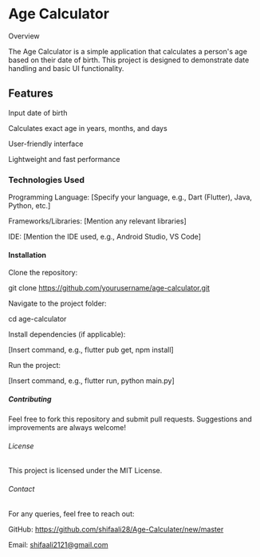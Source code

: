 # Age Calculator

 Overview

The Age Calculator is a simple application that calculates a person's age based on their date of birth. This project is designed to demonstrate date handling and basic UI functionality.

## Features

Input date of birth

Calculates exact age in years, months, and days

User-friendly interface

Lightweight and fast performance

### Technologies Used

Programming Language: [Specify your language, e.g., Dart (Flutter), Java, Python, etc.]

Frameworks/Libraries: [Mention any relevant libraries]

IDE: [Mention the IDE used, e.g., Android Studio, VS Code]

####  Installation

Clone the repository:

git clone https://github.com/yourusername/age-calculator.git

Navigate to the project folder:

cd age-calculator

Install dependencies (if applicable):

[Insert command, e.g., flutter pub get, npm install]

Run the project:

[Insert command, e.g., flutter run, python main.py]

##### Contributing

Feel free to fork this repository and submit pull requests. Suggestions and improvements are always welcome!

###### License

This project is licensed under the MIT License.

###### Contact

For any queries, feel free to reach out:

GitHub: https://github.com/shifaali28/Age-Calculater/new/master

Email: shifaali2121@gmail.com
